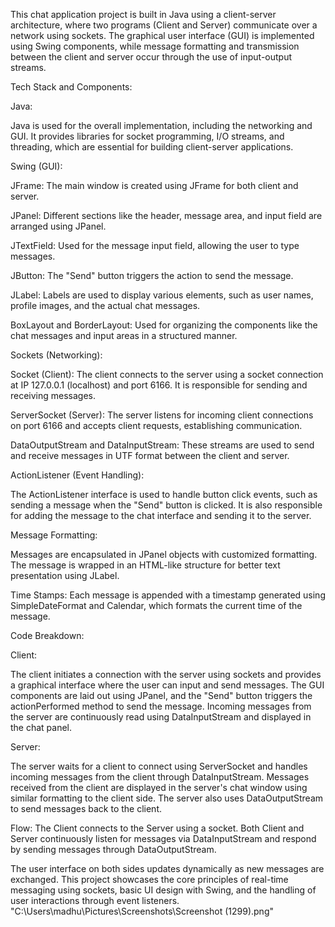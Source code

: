 This chat application project is built in Java using a client-server architecture, where two programs (Client and Server) communicate over a network using sockets. The graphical user interface (GUI) is implemented using Swing components, while message formatting and transmission between the client and server occur through the use of input-output streams.

Tech Stack and Components:

Java:

Java is used for the overall implementation, including the networking and GUI. It provides libraries for socket programming, I/O streams, and threading, which are essential for building client-server applications.

Swing (GUI):

JFrame: The main window is created using JFrame for both client and server.

JPanel: Different sections like the header, message area, and input field are arranged using JPanel.

JTextField: Used for the message input field, allowing the user to type messages.

JButton: The "Send" button triggers the action to send the message.

JLabel: Labels are used to display various elements, such as user names, profile images, and the actual chat messages.

BoxLayout and BorderLayout: Used for organizing the components like the chat messages and input areas in a structured manner.

Sockets (Networking):

Socket (Client): The client connects to the server using a socket connection at IP 127.0.0.1 (localhost) and port 6166. It is responsible for sending and receiving messages.

ServerSocket (Server): The server listens for incoming client connections on port 6166 and accepts client requests, establishing communication.

DataOutputStream and DataInputStream: These streams are used to send and receive messages in UTF format between the client and server.

ActionListener (Event Handling):

The ActionListener interface is used to handle button click events, such as sending a message when the "Send" button is clicked. It is also responsible for adding the message to the chat interface and sending it to the server.

Message Formatting:

Messages are encapsulated in JPanel objects with customized formatting. The message is wrapped in an HTML-like structure for better text presentation using JLabel.

Time Stamps: Each message is appended with a timestamp generated using SimpleDateFormat and Calendar, which formats the current time of the message.

Code Breakdown:

Client:

The client initiates a connection with the server using sockets and provides a graphical interface where the user can input and send messages.
The GUI components are laid out using JPanel, and the "Send" button triggers the actionPerformed method to send the message.
Incoming messages from the server are continuously read using DataInputStream and displayed in the chat panel.

Server:

The server waits for a client to connect using ServerSocket and handles incoming messages from the client through DataInputStream.
Messages received from the client are displayed in the server's chat window using similar formatting to the client side.
The server also uses DataOutputStream to send messages back to the client.

Flow:
The Client connects to the Server using a socket.
Both Client and Server continuously listen for messages via DataInputStream and respond by sending messages through DataOutputStream.

The user interface on both sides updates dynamically as new messages are exchanged.
This project showcases the core principles of real-time messaging using sockets, basic UI design with Swing, and the handling of user interactions through event listeners.
"C:\Users\madhu\Pictures\Screenshots\Screenshot (1299).png"

